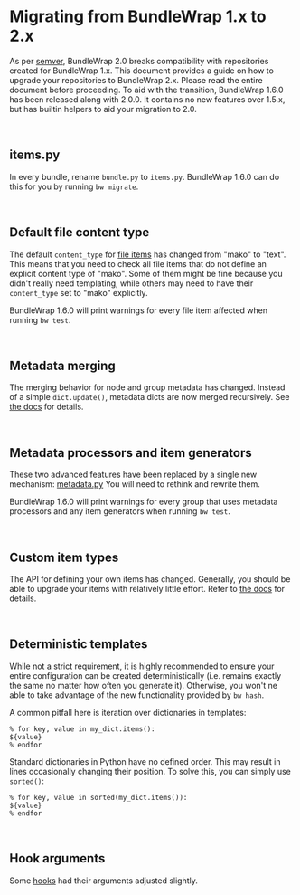 # Migrating from BundleWrap 1.x to 2.x

As per [semver](http://semver.org), BundleWrap 2.0 breaks compatibility with repositories created for BundleWrap 1.x. This document provides a guide on how to upgrade your repositories to BundleWrap 2.x. Please read the entire document before proceeding. To aid with the transition, BundleWrap 1.6.0 has been released along with 2.0.0. It contains no new features over 1.5.x, but has builtin helpers to aid your migration to 2.0.

<br>

## items.py

In every bundle, rename `bundle.py` to `items.py`. BundleWrap 1.6.0 can do this for you by running `bw migrate`.

<br>

## Default file content type

The default `content_type` for [file items](../items/file.md) has changed from "mako" to "text". This means that you need to check all file items that do not define an explicit content type of "mako". Some of them might be fine because you didn't really need templating, while others may need to have their `content_type` set to "mako" explicitly.

BundleWrap 1.6.0 will print warnings for every file item affected when running `bw test`.

<br>

## Metadata merging

The merging behavior for node and group metadata has changed. Instead of a simple `dict.update()`, metadata dicts are now merged recursively. See [the docs](../repo/groups.py.md#metadata) for details.

<br>

## Metadata processors and item generators

These two advanced features have been replaced by a single new mechanism: [metadata.py](../repo/bundles.md#metadatapy) You will need to rethink and rewrite them.

BundleWrap 1.6.0 will print warnings for every group that uses metadata processors and any item generators when running `bw test`.

<br>

## Custom item types

The API for defining your own items has changed. Generally, you should be able to upgrade your items with relatively little effort. Refer to [the docs](dev_item.md) for details.

<br>

## Deterministic templates

While not a strict requirement, it is highly recommended to ensure your entire configuration can be created deterministically (i.e. remains exactly the same no matter how often you generate it). Otherwise, you won't ne able to take advantage of the new functionality provided by `bw hash`.

A common pitfall here is iteration over dictionaries in templates:

	% for key, value in my_dict.items():
	${value}
	% endfor

Standard dictionaries in Python have no defined order. This may result in lines occasionally changing their position. To solve this, you can simply use `sorted()`:

	% for key, value in sorted(my_dict.items()):
	${value}
	% endfor

<br>

## Hook arguments

Some [hooks](../repo/hooks.md) had their arguments adjusted slightly.
